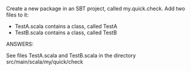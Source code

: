 Create a new package in an SBT project, called my.quick.check. Add two files to it:
-	TestA.scala contains a class, called TestA
-	TestB.scala contains a class, called TestB

ANSWERS:

See files TestA.scala and TestB.scala in the directory src/main/scala/my/quick/check
